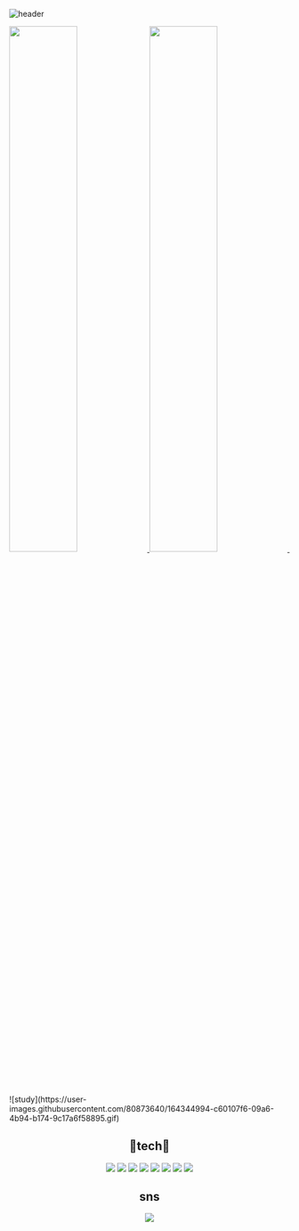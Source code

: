 ![header](https://capsule-render.vercel.app/api?type=waving&color=0:f0c,100:50f&height=250&section=header&text=Parkseungchae&fontAlignY=40&fontSize=70&fontColor=ffffff)

<a href="https://github.com/anuraghazra/github-readme-stats">
  <img src="https://github-readme-stats.vercel.app/api?username=seungchae1&show_icons=true&theme=buefy" width=49.2% />
</a>
<a href="https://github.com/denvercoder1/github-readme-streak-stats">
  <img src="https://github-readme-streak-stats.herokuapp.com/?user=seungchae1&theme=buefy" width=49.2% />
</a>
<img scr="https://user-images.githubusercontent.com/80873640/164344599-90acb826-aa40-421a-bf4c-0a6747829608.gif">
<div aling="center">
![study](https://user-images.githubusercontent.com/80873640/164344994-c60107f6-09a6-4b94-b174-9c17a6f58895.gif)
</div>
<div align="center">
<h2>🔨tech🔨</h2>
  
<img src="https://img.shields.io/badge/Java-007396?style=flat-square&logo=Java&logoColor=white"/></a>
<img src="https://img.shields.io/badge/C-A8B9CC?style=flat-square&logo=C&logoColor=white"/></a>
<img src="https://img.shields.io/badge/C++-00599C?style=flat-square&logo=C%2B%2B&logoColor=white"/></a>
<img src="https://img.shields.io/badge/JavaScript-F7DF1E?style=flat-square&logo=JavaScript&logoColor=white"/></a>
<img src="https://img.shields.io/badge/MySQL-4479A1?style=flat-square&logo=MySQL&logoColor=white"/></a>
<img src="https://img.shields.io/badge/HTML5-E34F26?style=flat-square&logo=HTML5&logoColor=white"/></a>
<img src="https://img.shields.io/badge/CSS3-1572B6?style=flat-square&logo=CSS3&logoColor=white"/></a>
<img src="https://img.shields.io/badge/PHP-777BB4?style=flat-square&logo=PHP&logoColor=white"/></a>



<h2>sns</h2>

<a href="https://www.instagram.com/ppss1030/"><img src="https://img.shields.io/badge/Instagram-E4405F?style=flat-square&logo=Instagram&logoColor=white&link=https://www.instagram.com/ppss1030/"/></a>
</div>
